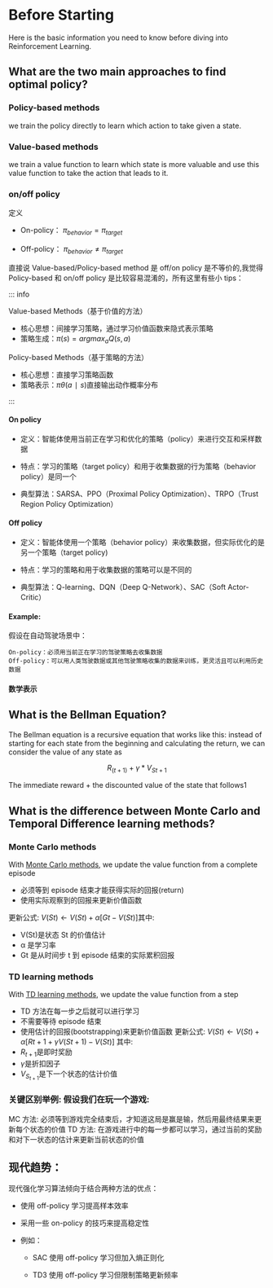 # Before Starting

Here is the basic information you need to know before diving into Reinforcement Learning.

## What are the two main approaches to find optimal policy?

### Policy-based methods

we train the policy directly to learn which action to take given a state.

### Value-based methods

we train a value function to learn which state is more valuable and use this value function to take the action that leads to it.

### on/off policy

定义

- On-policy： $\pi_{behavior}=\pi_{target}$

- Off-policy： $\pi_{behavior}≠\pi_{target}$

直接说 Value-based/Policy-based method 是 off/on policy 是不等价的,我觉得 Policy-based 和 on/off policy
是比较容易混淆的，所有这里有些小 tips：

::: info

Value-based Methods（基于价值的方法）

- 核心思想：间接学习策略，通过学习价值函数来隐式表示策略
- 策略生成：$π(s)=argmax_a Q(s,a)$

Policy-based Methods（基于策略的方法）

- 核心思想：直接学习策略函数
- 策略表示：$πθ(a∣s)$直接输出动作概率分布

:::

#### On policy

- 定义：智能体使用当前正在学习和优化的策略（policy）来进行交互和采样数据

- 特点：学习的策略（target policy）和用于收集数据的行为策略（behavior policy）是同一个

- 典型算法：SARSA、PPO（Proximal Policy Optimization）、TRPO（Trust Region Policy Optimization）

#### Off policy

- 定义：智能体使用一个策略（behavior policy）来收集数据，但实际优化的是另一个策略（target policy)

- 特点：学习的策略和用于收集数据的策略可以是不同的

- 典型算法：Q-learning、DQN（Deep Q-Network）、SAC（Soft Actor-Critic）

#### Example:

假设在自动驾驶场景中：

    On-policy：必须用当前正在学习的驾驶策略去收集数据
    Off-policy：可以用人类驾驶数据或其他驾驶策略收集的数据来训练，更灵活且可以利用历史数据

#### 数学表示

## What is the Bellman Equation?

The Bellman equation is a recursive equation that works like this: instead of starting for each state from
the beginning and calculating the return,
we can consider the value of any state as

$$
R_(t+1) + \gamma * V_{St+1}
$$

The immediate reward + the discounted value of the state that follows1

## What is the difference between Monte Carlo and Temporal Difference learning methods?

### Monte Carlo methods

With [Monte Carlo methods](), we update the value function from a complete episode

- 必须等到 episode 结束才能获得实际的回报(return)
- 使用实际观察到的回报来更新价值函数

更新公式: $V(St) ← V(St) + α[Gt - V(St)]$其中:

- V(St)是状态 St 的价值估计
- α 是学习率
- Gt 是从时间步 t 到 episode 结束的实际累积回报

### TD learning methods

With [TD learning methods](), we update the value function from a step

- TD 方法在每一步之后就可以进行学习
- 不需要等待 episode 结束
- 使用估计的回报(bootstrapping)来更新价值函数
  更新公式: $V(St) ← V(St) + α[Rt+1 + γV(St+1) - V(St)]$ 其中:
- $R_{t+1}$是即时奖励
- $\gamma$是折扣因子
- $V_{S_{t+1}}$是下一个状态的估计价值

### 关键区别举例: 假设我们在玩一个游戏:

MC 方法: 必须等到游戏完全结束后，才知道这局是赢是输，然后用最终结果来更新每个状态的价值
TD 方法: 在游戏进行中的每一步都可以学习，通过当前的奖励和对下一状态的估计来更新当前状态的价值

## 现代趋势：

现代强化学习算法倾向于结合两种方法的优点：

- 使用 off-policy 学习提高样本效率
- 采用一些 on-policy 的技巧来提高稳定性

- 例如：

  - SAC 使用 off-policy 学习但加入熵正则化

  - TD3 使用 off-policy 学习但限制策略更新频率

